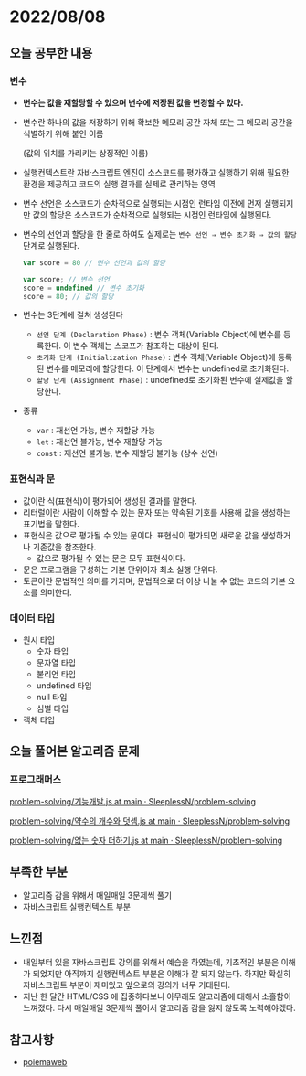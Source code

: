 # 2022/08/08

## 오늘 공부한 내용

### 변수

- **변수는 값을 재할당할 수 있으며 변수에 저장된 값을 변경할 수 있다.**
- 변수란 하나의 값을 저장하기 위해 확보한 메모리 공간 자체 또는 그 메모리 공간을 식별하기 위해 붙인 이름
    
    (값의 위치를 가리키는 상징적인 이름)
    
- 실행컨텍스트란 자바스크립트 엔진이 소스코드를 평가하고 실행하기 위해 필요한 환경을 제공하고 코드의 실행 결과를 실제로 관리하는 영역
- 변수 선언은 소스코드가 순차적으로 실행되는 시점인 런타임 이전에 먼저 실행되지만 값의 할당은 소스코드가 순차적으로 실행되는 시점인 런타임에 실행된다.
- 변수의 선언과 할당을 한 줄로 하여도 실제로는 `변수 선언 ⇒ 변수 초기화 ⇒ 값의 할당` 단계로 실행된다.
    
    ```jsx
    var score = 80 // 변수 선언과 값의 할당
    
    var score; // 변수 선언
    score = undefined // 변수 초기화
    score = 80; // 값의 할당
    ```
    
- 변수는 3단계에 걸쳐 생성된다
    - `선언 단계 (Declaration Phase)` : 변수 객체(Variable Object)에 변수를 등록한다. 이 변수 객체는 스코프가 참조하는 대상이 된다.
    - `초기화 단계 (Initialization Phase)` : 변수 객체(Variable Object)에 등록된 변수를 메모리에 할당한다. 이 단계에서 변수는 undefined로 초기화된다.
    - `할당 단계 (Assignment Phase)` : undefined로 초기화된 변수에 실제값을 할당한다.
- 종류
    - `var` : 재선언 가능, 변수 재할당 가능
    - `let` : 재선언 불가능, 변수 재할당 가능
    - `const` : 재선언 불가능, 변수 재할당 불가능 (상수 선언)

 

### 표현식과 문

- 값이란 식(표현식)이 평가되어 생성된 결과를 말한다.
- 리터럴이란 사람이 이해할 수 있는 문자 또는 약속된 기호를 사용해 값을 생성하는 표기법을 말한다.
- 표현식은 값으로 평가될 수 있는 문이다. 표현식이 평가되면 새로운 값을 생성하거나 기존값을 참조한다.
    - 값으로 평가될 수 있는 문은 모두 표현식이다.
- 문은 프로그램을 구성하는 기본 단위이자 최소 실행 단위다.
- 토큰이란 문법적인 의미를 가지며, 문법적으로 더 이상 나눌 수 없는 코드의 기본 요소를 의미한다.

### 데이터 타입

- 원시 타입
    - 숫자 타입
    - 문자열 타입
    - 불리언 타입
    - undefined 타입
    - null 타입
    - 심벌 타입
- 객체 타입

## 오늘 풀어본 알고리즘 문제

### 프로그래머스

[problem-solving/기능개발.js at main · SleeplessN/problem-solving](https://github.com/SleeplessN/problem-solving/blob/main/programmers/%EA%B8%B0%EB%8A%A5%EA%B0%9C%EB%B0%9C.js)

[problem-solving/약수의 개수와 덧셈.js at main · SleeplessN/problem-solving](https://github.com/SleeplessN/problem-solving/blob/main/programmers/%EC%95%BD%EC%88%98%EC%9D%98%20%EA%B0%9C%EC%88%98%EC%99%80%20%EB%8D%A7%EC%85%88.js)

[problem-solving/없는 숫자 더하기.js at main · SleeplessN/problem-solving](https://github.com/SleeplessN/problem-solving/blob/main/programmers/%EC%97%86%EB%8A%94%20%EC%88%AB%EC%9E%90%20%EB%8D%94%ED%95%98%EA%B8%B0.js)

## 부족한 부분

- 알고리즘 감을 위해서 매일매일 3문제씩 풀기
- 자바스크립트 실행컨텍스트 부분

## 느낀점

- 내일부터 있을 자바스크립트 강의를 위해서 예습을 하였는데, 기초적인 부분은 이해가 되었지만 아직까지 실행컨텍스트 부분은 이해가 잘 되지 않는다. 하지만 확실히 자바스크립트 부분이 재미있고 앞으로의 강의가 너무 기대된다.
- 지난 한 달간 HTML/CSS 에 집중하다보니 아무래도 알고리즘에 대해서 소홀함이 느껴졌다. 다시 매일매일 3문제씩 풀어서 알고리즘 감을 잃지 않도록 노력해야겠다.

## 참고사항

- [poiemaweb](https://poiemaweb.com/)